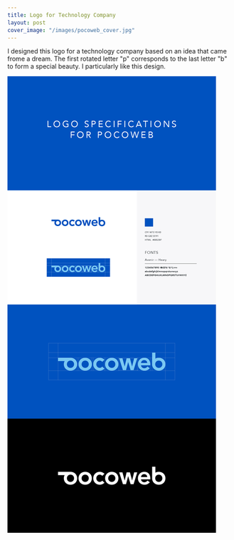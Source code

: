```yaml
---
title: Logo for Technology Company
layout: post
cover_image: "/images/pocoweb_cover.jpg"
---
```


I designed this logo for a technology company based on an idea that came frome a dream. The first rotated letter "p" corresponds to the last letter "b" to form a special beauty. I particularly like this design.

![](/images/pocoweb.png)
